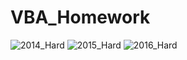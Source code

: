 # VBA_Homework

![2014_Hard](https://user-images.githubusercontent.com/49836101/58524588-58671300-818e-11e9-9539-0dd75767bfe7.png)
![2015_Hard](https://user-images.githubusercontent.com/49836101/58524645-8e0bfc00-818e-11e9-9beb-d16981675a35.png)
![2016_Hard](https://user-images.githubusercontent.com/49836101/58524665-97956400-818e-11e9-9f77-7e3ed01e2e2b.png)
